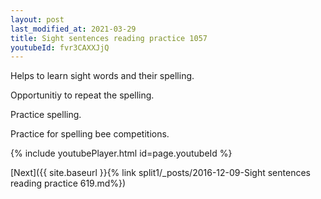 ```yaml
---
layout: post
last_modified_at: 2021-03-29
title: Sight sentences reading practice 1057
youtubeId: fvr3CAXXJjQ
---
```

 
 
Helps to learn sight words and their spelling.

Opportunitiy to repeat the spelling. 

Practice spelling. 
 
Practice for spelling bee competitions. 
 
{% include youtubePlayer.html id=page.youtubeId %}
 
 

[Next]({{ site.baseurl }}{% link  split1/_posts/2016-12-09-Sight sentences reading practice 619.md%})
 
